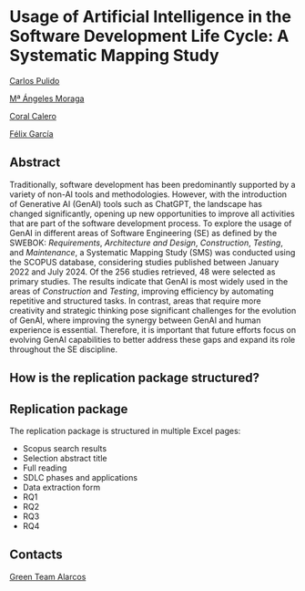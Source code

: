 # Usage of Artificial Intelligence in the Software Development Life Cycle: A Systematic Mapping Study

[Carlos Pulido](https://orcid.org/0009-0008-8122-3500)

[Mª Ángeles Moraga](https://orcid.org/0000-0001-9165-7144)

[Coral Calero](https://orcid.org/0000-0003-0728-4176)

[Félix García](https://orcid.org/0000-0001-6460-0353)


## Abstract
Traditionally, software development has been predominantly supported by a variety of non-AI tools and methodologies. However, with the introduction of Generative AI (GenAI) tools such as ChatGPT, the landscape has changed significantly, opening up new opportunities to improve all activities that are part of the software development process. To explore the usage of GenAI in different areas of Software Engineering (SE) as defined by the SWEBOK: _Requirements_, _Architecture and Design_, _Construction_, _Testing_, and _Maintenance_, a Systematic Mapping Study (SMS) was conducted using the SCOPUS database, considering studies published between January 2022 and July 2024. Of the 256 studies retrieved, 48 were selected as primary studies. The results indicate that GenAI is most widely used in the areas of _Construction_ and _Testing_, improving efficiency by automating repetitive and structured tasks. In contrast, areas that require more creativity and strategic thinking pose significant challenges for the evolution of GenAI, where improving the synergy between GenAI and human experience is essential. Therefore, it is important that future efforts focus on evolving GenAI capabilities to better address these gaps and expand its role throughout the SE discipline.

## How is the replication package structured?

## Replication package
The replication package is structured in multiple Excel pages:
- Scopus search results
- Selection abstract title
- Full reading
- SDLC phases and applications
- Data extraction form
- RQ1
- RQ2
- RQ3
- RQ4

## Contacts
[Green Team Alarcos](https://greenteamalarcos.uclm.es/)
